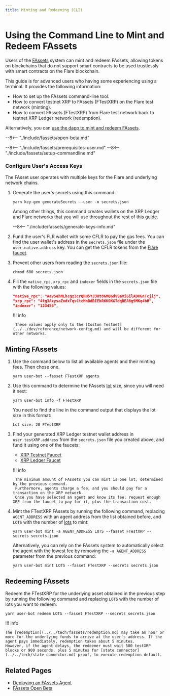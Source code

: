 ```yaml
---
title: Minting and Redeeming (CLI)
---
```


# Using the Command Line to Mint and Redeem FAssets

Users of the [FAssets](../../tech//fassets/index.md) system can mint and redeem FAssets, allowing tokens on blockchains that do not support smart contracts to be used trustlessly with smart contracts on the Flare blockchain.

This guide is for advanced users who having some experiencing using a terminal.
It provides the following information:

* How to set up the FAssets command-line tool.
* How to convert testnet XRP to FAssets (FTestXRP) on the Flare test network (minting).
* How to convert FAssets (FTestXRP) from Flare test network back to testnet XRP Ledger network (redemption).

Alternatively, you can [use the dapp to mint and redeem FAssets](./minting-redeeming-dapp.md).

--8<-- "./include/fassets/open-beta.md"

--8<-- "./include/fassets/prerequisites-user.md"
--8<-- "./include/fassets/setup-commandline.md"

### Configure User's Access Keys

The FAsset user operates with multiple keys for the Flare and underlying network chains.

1. Generate the user's secrets using this command:

    ```console
    yarn key-gen generateSecrets --user -o secrets.json
    ```

    Among other things, this command creates wallets on the XRP Ledger and Flare networks that you will use throughout the rest of this guide.

    --8<-- "./include/fassets/generate-keys-info.md"

2. Fund the user's FLR wallet with some CFLR to pay the gas fees. You can find the user wallet's address in the `secrets.json` file under the `user.native.address` key.
You can get the CFLR tokens from the [Flare faucet](https://faucet.flare.network/).

3. Prevent other users from reading the `secrets.json` file:

    ```console
    chmod 600 secrets.json
    ```

4. Fill the `native_rpc`, `xrp_rpc` and `indexer` fields in the `secrets.json` file with the following values:

    ```json
    "native_rpc": "AavSehMLhcgz3crQHH5YJ3Rt8GMQGdV9aViGilADXGnTcjij",
    "xrp_rpc": "4tg3AxysaZodxTqsCtcMnBdBIEkR6KDKGTdqBEA8g9MKq4bH",
    "indexer": "123456",
    ```

    !!! info

        These values apply only to the [Coston Testnet](../../dev/reference/network-config.md) and will be different for other networks.

## Minting FAssets

1. Use the command below to list all available agents and their minting fees. Then chose one.

    ```console
    yarn user-bot --fasset FTestXRP agents
    ```

2. Use this command to determine the FAssets [lot](../../tech/fassets/minting.md#lots) size, since you will need it next:

    ```console
    yarn user-bot info -f FTestXRP
    ```

    You need to find the line in the command output that displays the lot size in this format:

    ```console
    Lot size: 20 FTestXRP
    ```

3. Find your generated XRP Ledger testnet wallet address in `user.testXRP.address` from the `secrets.json` file you created above, and fund it using one of the faucets:

    * [XRP Testnet Faucet](https://test.bithomp.com/faucet/)
    * [XRP Ledger Faucet](https://faucet.tequ.dev/)

    !!! info

        The minimum amount of FAssets you can mint is one lot, determined by the previous command.
        Furthermore, agents charge a fee, and you should pay for a transaction on the XRP network.
        Once you have selected an agent and know its fee, request enough XRP from the faucet to pay for it, plus the transaction cost.

4. Mint the FTestXRP FAssets by running the following command, replacing `AGENT_ADDRESS` with an agent address from the list obtained before, and `LOTS` with the number of [lots](../../tech/fassets/minting.md#lots) to mint:

    ```console
    yarn user-bot mint -a AGENT_ADDRESS LOTS --fasset FTestXRP --secrets secrets.json
    ```

    Alternatively, you can rely on the FAssets system to automatically select the agent with the lowest fee by removing the `-a AGENT_ADDRESS` parameter from the previous command:

    ```console
    yarn user-bot mint LOTS --fasset FTestXRP --secrets secrets.json
    ```

## Redeeming FAssets

Redeem the FTestXRP for the underlying asset obtained in the previous step by running the following command and replacing `LOTS` with the number of lots you want to redeem:

 ```console
 yarn user-bot redeem LOTS --fasset FTestXRP --secrets secrets.json
 ```

!!! info

    The [redemption](../../tech/fassets/redemption.md) may take an hour or more for the underlying funds to arrive at the user's address. If the agent pays immediately, redemption takes about 5 minutes.
    However, if the agent delays, the redeemer must wait 500 testXRP blocks or 900 seconds, plus 5 minutes for [state connector](../../tech/state-connector.md) proof, to execute redemption default.

## Related Pages

* [Deploying an FAssets Agent](../../infra/fassets/deploying-agent.md)
* [FAssets Open Beta](../../tech/fassets/open-beta.md)

